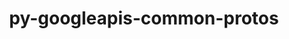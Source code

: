 ---
title: "py-googleapis-common-protos"
layout: cache
categories: [package, develop-2025-01-19]
meta: {"versions": ["1.63.0"], "compilers": ["gcc@=13.2.0"], "oss": ["ubuntu24.04"], "platforms": ["linux"], "targets": ["aarch64", "x86_64_v3"], "stacks": ["ml-linux-aarch64-cpu", "ml-linux-aarch64-cuda", "ml-linux-x86_64-cpu", "ml-linux-x86_64-cuda", "ml-linux-x86_64-rocm", "root"], "num_specs": 2, "num_specs_by_stack": {"root": 2, "ml-linux-aarch64-cuda": 1, "ml-linux-aarch64-cpu": 1, "ml-linux-x86_64-rocm": 1, "ml-linux-x86_64-cuda": 1, "ml-linux-x86_64-cpu": 1}}
spec_details: [{"hash": "ff6ju5qmqmemtopawducsigp2zb7rjbv", "compiler": "gcc@=13.2.0", "versions": ["1.63.0"], "os": "ubuntu24.04", "platform": "linux", "target": "aarch64", "variants": ["build_system=python_pip", "~grpc"], "stacks": ["root", "ml-linux-aarch64-cuda", "ml-linux-aarch64-cpu"], "size": "-", "tarball": "https://binaries.spack.io/develop-2025-01-19/build_cache/linux-ubuntu24.04-aarch64/gcc-13.2.0/py-googleapis-common-protos-1.63.0/linux-ubuntu24.04-aarch64-gcc-13.2.0-py-googleapis-common-protos-1.63.0-ff6ju5qmqmemtopawducsigp2zb7rjbv.spack"}, {"hash": "2i4cdv4bniov2ahwtmnqa5ms4gub7udy", "compiler": "gcc@=13.2.0", "versions": ["1.63.0"], "os": "ubuntu24.04", "platform": "linux", "target": "x86_64_v3", "variants": ["build_system=python_pip", "~grpc"], "stacks": ["root", "ml-linux-x86_64-rocm", "ml-linux-x86_64-cuda", "ml-linux-x86_64-cpu"], "size": "-", "tarball": "https://binaries.spack.io/develop-2025-01-19/build_cache/linux-ubuntu24.04-x86_64_v3/gcc-13.2.0/py-googleapis-common-protos-1.63.0/linux-ubuntu24.04-x86_64_v3-gcc-13.2.0-py-googleapis-common-protos-1.63.0-2i4cdv4bniov2ahwtmnqa5ms4gub7udy.spack"}]
---